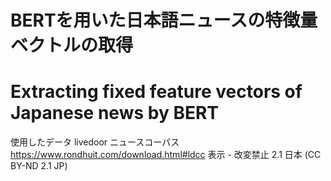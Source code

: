 # BERTを用いた日本語ニュースの特徴量ベクトルの取得
# Extracting fixed feature vectors of Japanese news by BERT


使用したデータ
livedoor ニュースコーパス
https://www.rondhuit.com/download.html#ldcc
表示 - 改変禁止 2.1 日本 (CC BY-ND 2.1 JP)
